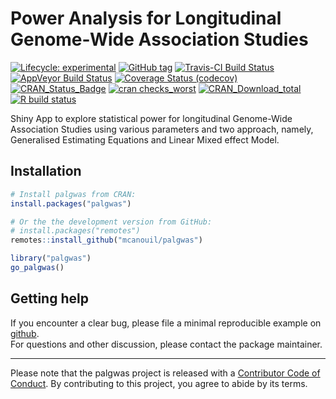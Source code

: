 
<!-- README.md is generated from README.Rmd. Please edit that file -->

# Power Analysis for Longitudinal Genome-Wide Association Studies

<!-- badges: start -->

[![Lifecycle:
experimental](https://img.shields.io/badge/lifecycle-experimental-orange.svg)](https://www.tidyverse.org/lifecycle/#experimental)
[![GitHub
tag](https://img.shields.io/github/tag/mcanouil/palgwas.svg?label=latest%20tag&include_prereleases)](https://github.com/mcanouil/palgwas)
[![Travis-CI Build
Status](https://travis-ci.org/mcanouil/palgwas.svg?branch=master)](https://travis-ci.org/mcanouil/palgwas)
[![AppVeyor Build
Status](https://ci.appveyor.com/api/projects/status/github/mcanouil/palgwas?branch=master&svg=true)](https://ci.appveyor.com/project/mcanouil/palgwas)
[![Coverage Status
(codecov)](https://codecov.io/gh/mcanouil/palgwas/branch/master/graph/badge.svg)](https://codecov.io/gh/mcanouil/palgwas)
[![CRAN\_Status\_Badge](https://www.r-pkg.org/badges/version-ago/palgwas)](https://cran.r-project.org/package=palgwas)
[![cran
checks\_worst](https://cranchecks.info/badges/worst/palgwas)](https://cran.r-project.org/web/checks/check_results_palgwas.html)
[![CRAN\_Download\_total](https://cranlogs.r-pkg.org/badges/palgwas)](https://cran.r-project.org/package=palgwas)
[![R build
status](https://github.com/mcanouil/palgwas/workflows/R-CMD-check/badge.svg)](https://github.com/mcanouil/palgwas/actions)
<!-- badges: end -->

Shiny App to explore statistical power for longitudinal Genome-Wide
Association Studies using various parameters and two approach, namely,
Generalised Estimating Equations and Linear Mixed effect Model.

## Installation

``` r
# Install palgwas from CRAN:
install.packages("palgwas")

# Or the the development version from GitHub:
# install.packages("remotes")
remotes::install_github("mcanouil/palgwas")
```

``` r
library("palgwas")
go_palgwas()
```

## Getting help

If you encounter a clear bug, please file a minimal reproducible example
on [github](https://github.com/mcanouil/palgwas/issues).  
For questions and other discussion, please contact the package
maintainer.

-----

Please note that the palgwas project is released with a [Contributor
Code of
Conduct](https://contributor-covenant.org/version/2/0/CODE_OF_CONDUCT.html).
By contributing to this project, you agree to abide by its terms.

